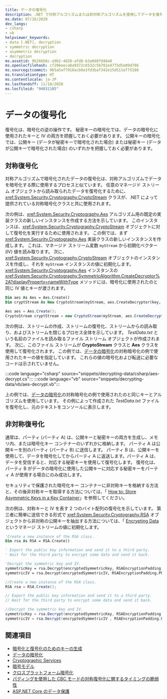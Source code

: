 ```yaml
---
title: データの復号化
description: .NET で対称アルゴリズムまたは非対称アルゴリズムを使用してデータを復号化する方法について説明します。
ms.date: 07/16/2020
dev_langs:
- csharp
- vb
helpviewer_keywords:
- data [.NET], decryption
- symmetric decryption
- asymmetric decryption
- decryption
ms.assetid: 9b266b6c-a9b2-4d20-afd8-b3a0d8fd48a0
ms.openlocfilehash: cf286eeca8a9372c6532c56701e4775d5e09d786
ms.sourcegitcommit: 965a5af7918acb0a3fd3baf342e15d511ef75188
ms.translationtype: HT
ms.contentlocale: ja-JP
ms.lasthandoff: 11/18/2020
ms.locfileid: "94831105"
---
```

# <a name="decrypting-data"></a>データの復号化

復号化は、暗号化の逆の操作です。 秘密キーの暗号化では、データの暗号化に使用されたキーと IV の両方を把握しておく必要があります。 公開キーの暗号化では、公開キー (データが秘密キーで暗号化された場合) または秘密キー (データが公開キーで暗号化された場合) のいずれかを把握しておく必要があります。

## <a name="symmetric-decryption"></a>対称復号化

対称アルゴリズムで暗号化されたデータの復号化は、対称アルゴリズムでデータを暗号化する際に使用するプロセスと似ています。 任意のマネージド ストリーム オブジェクトから読み取られたデータを復号化するために、<xref:System.Security.Cryptography.CryptoStream> クラスが、.NET によって提供されている対称暗号化クラスと共に使用されます。

次の例は、<xref:System.Security.Cryptography.Aes> アルゴリズム用の既定の実装クラスの新しいインスタンスを作成する方法を示しています。 このインスタンスは、<xref:System.Security.Cryptography.CryptoStream> オブジェクトに対して復号化を実行するために使用されます。 この例では、まず <xref:System.Security.Cryptography.Aes> 実装クラスの新しいインスタンスを作成します。 これは、マネージド ストリーム変数 `myStream` から初期化ベクター (IV) 値を読み取ります。 次に、<xref:System.Security.Cryptography.CryptoStream> オブジェクトのインスタンスを作成し、それを `myStream` インスタンスの値に初期化します。 <xref:System.Security.Cryptography.Aes> インスタンスの <xref:System.Security.Cryptography.SymmetricAlgorithm.CreateDecryptor%2A?displayProperty=nameWithType> メソッドには、暗号化に使用されたのと同じ IV 値とキーが渡されます。

```vb
Dim aes As Aes = Aes.Create()
Dim cryptStream As New CryptoStream(myStream, aes.CreateDecryptor(key, iv), CryptoStreamMode.Read)
```

```csharp
Aes aes = Aes.Create();
CryptoStream cryptStream = new CryptoStream(myStream, aes.CreateDecryptor(key, iv), CryptoStreamMode.Read);
```

次の例は、ストリームの作成、ストリームの復号化、ストリームからの読み取り、およびストリームを閉じるプロセス全体を示しています。 *TestData.txt* という名前のファイルを読み取るファイル ストリーム オブジェクトが作成されます。 次に、このファイル ストリームが **CryptoStream** クラスと **Aes** クラスを使用して復号化されます。 この例では、[データの暗号化](encrypting-data.md)の対称暗号化の例で使用されたキーの値を指定しています。 これらの値の暗号化および転送に必要なコードは示されていません。

:::code language="csharp" source="snippets/decrypting-data/csharp/aes-decrypt.cs":::
:::code language="vb" source="snippets/decrypting-data/vb/aes-decrypt.vb":::

上の例では、[データの暗号化](encrypting-data.md)の対称暗号化の例で使用されたのと同じキーとアルゴリズムを使用しています。 その例によって作成された *TestData.txt* ファイルを復号化し、元のテキストをコンソールに表示します。

## <a name="asymmetric-decryption"></a>非対称復号化

通常は、パーティ (パーティ A) は、公開キーと秘密キーの両方を生成し、メモリ内、または暗号化キー コンテナーのいずれかに格納します。 パーティ A は公開キーを別のパーティ (パーティ B) に送信します。 パーティ B は、公開キーを使用して、データを暗号化してからパーティ A に返送します。パーティ A は、データを受信すると、対応する秘密キーを使用して復号化します。 復号化は、パーティ B がデータの暗号化に使用した公開キーに対応する秘密キーをパーティ A が使用する場合にのみ成功します。

セキュリティで保護された暗号化キー コンテナーに非対称キーを格納する方法と、その後非対称キーを取得する方法については、「 [How to: Store Asymmetric Keys in a Key Container](how-to-store-asymmetric-keys-in-a-key-container.md)」を参照してください。

次の例は、対称キーと IV を表す 2 つのバイト配列の復号化を示しています。 第三者に簡単に送信できる形式で <xref:System.Security.Cryptography.RSA> オブジェクトから非対称の公開キーを抽出する方法については、「 [Encrypting Data](encrypting-data.md)というマネージ ストリームの値に初期化します。

```vb
'Create a new instance of the RSA class.
Dim rsa As RSA = RSA.Create()

' Export the public key information and send it to a third party.
' Wait for the third party to encrypt some data and send it back.

'Decrypt the symmetric key and IV.
symmetricKey = rsa.Decrypt(encryptedSymmetricKey, RSAEncryptionPadding.Pkcs1)
symmetricIV = rsa.Decrypt(encryptedSymmetricIV, RSAEncryptionPadding.Pkcs1)
```

```csharp
//Create a new instance of the RSA class.
RSA rsa = RSA.Create();

// Export the public key information and send it to a third party.
// Wait for the third party to encrypt some data and send it back.

//Decrypt the symmetric key and IV.
symmetricKey = rsa.Decrypt(encryptedSymmetricKey, RSAEncryptionPadding.Pkcs1);
symmetricIV = rsa.Decrypt(encryptedSymmetricIV , RSAEncryptionPadding.Pkcs1);
```

## <a name="see-also"></a>関連項目

- [暗号化と復号化のためのキーの生成](generating-keys-for-encryption-and-decryption.md)
- [データの暗号化](encrypting-data.md)
- [Cryptographic Services](cryptographic-services.md)
- [暗号モデル](cryptography-model.md)
- [クロスプラットフォーム暗号化](cross-platform-cryptography.md)
- [パディングを使用した CBC モードの対称復号化に関するタイミングの脆弱性](vulnerabilities-cbc-mode.md)
- [ASP.NET Core のデータ保護](/aspnet/core/security/data-protection/introduction)
